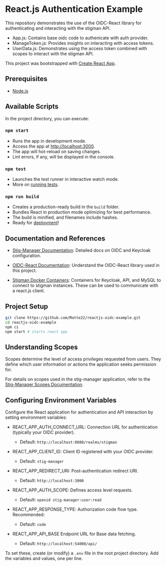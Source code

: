 React.js Authentication Example
===============================

This repository demonstrates the use of the OIDC-React library for authenticating and interacting with the stigman API.

-   App.js: Contains base oidc code to authenicate with auth provider.
-   ManageToken.js: Provides insights on interacting with access tokens.
-   UserData.js: Demonstrates using the access token combined with scopes to interact with the stigman API.

This project was bootstrapped with [Create React App](https://github.com/facebook/create-react-app).

Prerequisites
-------------

-   [Node.js](https://nodejs.org/)

Available Scripts
-----------------

In the project directory, you can execute:

### `npm start`

-   Runs the app in development mode.
-   Access the app at [http://localhost:3000](http://localhost:3000/).
-   The app will hot-reload on saving changes.
-   Lint errors, if any, will be displayed in the console.

### `npm test`

-   Launches the test runner in interactive watch mode.
-   More on [running tests](https://facebook.github.io/create-react-app/docs/running-tests).

### `npm run build`

-   Creates a production-ready build in the `build` folder.
-   Bundles React in production mode optimizing for best performance.
-   The build is minified, and filenames include hashes.
-   Ready for [deployment](https://facebook.github.io/create-react-app/docs/deployment)!

Documentation and References
----------------------------

-   [Stig-Manager Documentation](https://stig-manager.readthedocs.io/en/latest/index.html): Detailed docs on OIDC and Keycloak configuration.

-   [OIDC-React Documentation](https://www.npmjs.com/package/oidc-react): Understand the OIDC-React library used in this project.

-   [Stigman Docker Containers](https://hub.docker.com/r/nuwcdivnpt/stig-manager): Containers for Keycloak, API, and MySQL to connect to stigman instances. These can be used to communicate with a react.js client. 

Project Setup
-------------
```bash
git clone https://github.com/Matte22/reactjs-oidc-example.git
cd reactjs-oidc-example
npm ci
npm start # starts react app
```

Understanding Scopes
--------------------

Scopes determine the level of access privileges requested from users. They define which user information or actions the application seeks permission for.

For details on scopes used in the stig-manager application, refer to the [Stig-Manager Scopes Documentation](https://stig-manager.readthedocs.io/en/latest/installation-and-setup/authentication.html#id1).

Configuring Environment Variables
---------------------------------

Configure the React application for authentication and API interaction by setting environment variables:

-   REACT_APP_AUTH_CONNECT_URL: Connection URL for authentication (typically your OIDC provider).

    -   Default: `http://localhost:8080/realms/stigman`
-   REACT_APP_CLIENT_ID: Client ID registered with your OIDC provider.

    -   Default: `stig-manager`
-   REACT_APP_REDIRECT_URI: Post-authentication redirect URI.

    -   Default: `http://localhost:3000`
-   REACT_APP_AUTH_SCOPE: Defines access level requests.

    -   Default: `openid stig-manager:user:read`
-   REACT_APP_RESPONSE_TYPE: Authorization code flow type. Recommended:

    -   Default: `code`
-   REACT_APP_API_BASE Endpoint URL for Base data fetching.

    -   Default: `http://localhost:54000/api/`

To set these, create (or modify) a `.env` file in the root project directory. Add the variables and values, one per line.

